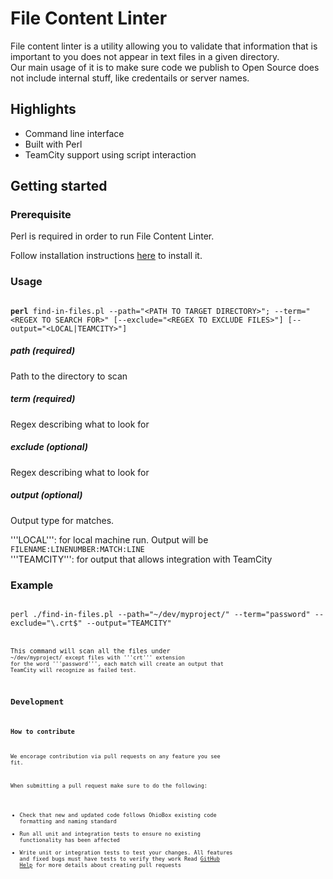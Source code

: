 # File Content Linter
File content linter is a utility allowing you to validate that information that is important to you does not appear in text files in a given directory.<br/>
Our main usage of it is to make sure code we publish to Open Source does not include internal stuff, like credentails or server names.

## Highlights
* Command line interface
* Built with Perl
* TeamCity support using script interaction

## Getting started

### Prerequisite
Perl is required in order to run File Content Linter.

Follow installation instructions [here](https://www.perl.org/) to install it.
### Usage
<code>
<b>perl</b> find-in-files.pl --path="&lt;PATH TO TARGET DIRECTORY&gt"; --term="&lt;REGEX TO SEARCH FOR&gt;" [--exclude="&lt;REGEX TO EXCLUDE FILES&gt;"] [--output="&lt;LOCAL|TEAMCITY&gt;"]
</code>

##### path (required)
Path to the directory to scan

##### term (required)
Regex describing what to look for

##### exclude (optional)
Regex describing what to look for

##### output (optional)
Output type for matches.

'''LOCAL''': for local machine run. Output will be <code>FILENAME:LINENUMBER:MATCH:LINE</code><br/>
'''TEAMCITY''': for output that allows integration with TeamCity
### Example
<code>
perl ./find-in-files.pl --path="~/dev/myproject/" --term="password" --exclude="\.crt$" --output="TEAMCITY"
<code>

This command will scan all the files under <code>~/dev/myproject/</codere> except files with '''crt''' extension for the word '''password''', each match will create an output that TeamCity will recognize as failed test.

## Development

### How to contribute
We encorage contribution via pull requests on any feature you see fit.

When submitting a pull request make sure to do the following:
* Check that new and updated code follows OhioBox existing code formatting and naming standard
* Run all unit and integration tests to ensure no existing functionality has been affected
* Write unit or integration tests to test your changes. All features and fixed bugs must have tests to verify they work
Read [GitHub Help](https://help.github.com/articles/about-pull-requests/) for more details about creating pull requests
